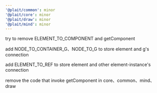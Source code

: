 ```yaml
---
'@plait/common': minor
'@plait/core': minor
'@plait/draw': minor
'@plait/mind': minor
---
```


try to remove ELEMENT_TO_COMPONENT and getComponent

add NODE_TO_CONTAINER_G、NODE_TO_G to store element and g's connection

add ELEMENT_TO_REF to store element and other element-instance's connection

remove the code that invoke getComponent in core、common、mind、draw
